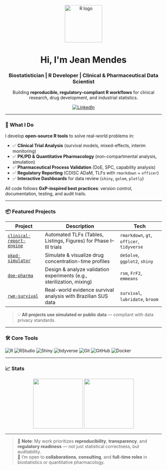 <!-- 
  Hi there! 👋 This is the profile README for Jean Mendes.
  Focused on R-powered solutions for biostatistics, clinical trials, and industry analytics.
-->

<div align="center">
  <img src="https://www.r-project.org/logo/Rlogo.svg" width="120" alt="R logo">
  <h1>Hi, I'm Jean Mendes</h1>
  <h3>Biostatistician | R Developer | Clinical & Pharmaceutical Data Scientist</h3>
  
  <p>
    Building <b>reproducible, regulatory-compliant R workflows</b> for clinical research, drug development, and industrial statistics.
  </p>
  
  <a href="https://linkedin.com/in/jean-mendes-0a455680">
    <img src="https://img.shields.io/badge/LinkedIn-0077B5?style=for-the-badge&logo=linkedin&logoColor=white" alt="LinkedIn">
  </a>
</div>

---

### 🔬 What I Do
I develop **open-source R tools** to solve real-world problems in:
- ✅ **Clinical Trial Analysis** (survival models, mixed-effects, interim monitoring)  
- ✅ **PK/PD & Quantitative Pharmacology** (non-compartmental analysis, simulation)  
- ✅ **Pharmaceutical Process Validation** (DoE, SPC, capability analysis)  
- ✅ **Regulatory Reporting** (CDISC ADaM, TLFs with `rmarkdown` + `officer`)  
- ✅ **Interactive Dashboards** for data review (`shiny`, `golem`, `plotly`)

All code follows **GxP-inspired best practices**: version control, documentation, testing, and audit trails.

---

### 📦 Featured Projects

| Project | Description | Tech |
|--------|------------|------|
| [`clinical-report-engine`](https://github.com/rforbio/clinical-report-engine) | Automated TLFs (Tables, Listings, Figures) for Phase I–III trials | `rmarkdown`, `gt`, `officer`, `tidyverse` |
| [`pkpd-simulator`](https://github.com/rforbio/pkpd-simulator) | Simulate & visualize drug concentration-time profiles | `deSolve`, `ggplot2`, `shiny` |
| [`doe-pharma`](https://github.com/rforbio/doe-pharma) | Design & analyze validation experiments (e.g., sterilization, mixing) | `rsm`, `FrF2`, `emmeans` |
| [`rwe-survival`](https://github.com/rforbio/rwe-survival) | Real-world evidence survival analysis with Brazilian SUS data | `survival`, `lubridate`, `broom` |

> 💡 **All projects use simulated or public data** — compliant with data privacy standards.

---

### 🛠️ Core Tools
<p align="left">
  <img src="https://img.shields.io/badge/R-276DC3?style=flat&logo=r&logoColor=white" alt="R">
  <img src="https://img.shields.io/badge/RStudio-75AADB?style=flat&logo=rstudio&logoColor=white" alt="RStudio">
  <img src="https://img.shields.io/badge/Shiny-38A1DB?style=flat&logo=r&logoColor=white" alt="Shiny">
  <img src="https://img.shields.io/badge/tidyverse-1A1A1A?style=flat&logo=r&logoColor=white" alt="tidyverse">
  <img src="https://img.shields.io/badge/Git-F05032?style=flat&logo=git&logoColor=white" alt="Git">
  <img src="https://img.shields.io/badge/GitHub-181717?style=flat&logo=github&logoColor=white" alt="GitHub">
  <img src="https://img.shields.io/badge/Docker-2496ED?style=flat&logo=docker&logoColor=white" alt="Docker">
</p>

---

### 📈 Stats
<div align="center">
  <img height="160em" src="https://github-readme-stats.vercel.app/api?username=rforbio&show_icons=true&theme=dark&count_private=true" />
  <img height="160em" src="https://github-readme-stats.vercel.app/api/top-langs/?username=rforbio&layout=compact&theme=dark" />
</div>

---

> 🔐 **Note**: My work prioritizes **reproducibility**, **transparency**, and **regulatory readiness** — not just statistical correctness, but auditability.  
> 🌱 I’m open to **collaborations**, **consulting**, and **full-time roles** in biostatistics or quantitative pharmacology.
